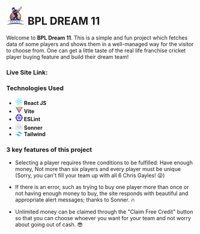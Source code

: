 # <img width="50px" src="/public/bpldream11logo.png"/> BPL DREAM 11

Welcome to **BPL Dream 11**. This is a simple and fun project which fetches data of some players and shows them in a well-managed way for the visitor to choose from. One can get a little taste of the real life franchise cricket player buying feature and build their dream team!


### Live Site Link: []()


### Technologies Used

- **<img width="20px" src="/public/React-icon.svg.png"/> React JS**
- **<img width="20px" src="/public/Vitejs-logo.svg.png"> Vite**
- **<img width="20px" src="/public/ESLint_logo.svg.png"/> ESLint**
- **<img width="20px" src="/public/sonner logo.png"/> Sonner**
- **<img width="20px" src="/public/tailwind logo.png"> Tailwind**



### 3 key features of this project

- Selecting a player requires three conditions to be fulfilled: Have enough money, Not more than six players and every player must be unique (Sorry, you can't fill your team up with all 6 Chris Gayles! 😜)

- If there is an error, such as trying to buy one player more than once or not having enough money to buy, the site responds with beautiful and appropriate alert messages; thanks to Sonner. 🔥

- Unlimited money can be claimed through the "Claim Free Credit" button so that you can choose whoever you want for your team and not worry about going out of cash. 😎